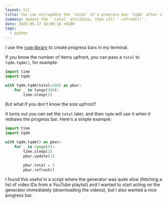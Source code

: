 ```yaml
---
layout: til
title: You can set/update the `total` of a progress bar `tqdm` after it starts
summary: Update the `.total` attribute, then call `.refresh()`.
date: 2025-05-17 16:00:18 +0100
tags:
  - python
---
```

I use the [`tqdm` library][tqdm] to create progress bars in my terminal.

If you know the number of items upfront, you can pass a `total` to `tqdm.tqdm()`, for example:

```python
import time
import tqdm

with tqdm.tqdm(total=100) as pbar:
    for _ in tange(100):
        time.sleep(1)
```

But what if you don't know the size upfront?

It turns out you can set the `total` later, and then `tqdm` will use it when it redraws the progress bar.
Here's a simple example:

```python
import time
import tqdm

with tqdm.tqdm() as pbar:
    for _ in range(5):
        time.sleep(1)
        pbar.update(1)

        pbar.total = 5
        pbar.refresh()
```

I found this useful in a script where the generator was quite slow (fetching a list of video IDs from a YouTube playlist) and I wanted to start acting on the generator immediately (downloading the videos), but I also wanted a nice progress bar.

[tqdm]: https://pypi.org/project/tqdm/